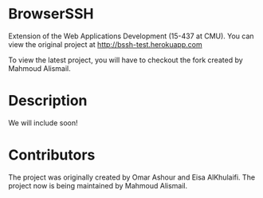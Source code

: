 BrowserSSH
==========

Extension of the Web Applications Development (15-437 at CMU). You can view the original project at http://bssh-test.herokuapp.com

To view the latest project, you will have to checkout the fork created by Mahmoud Alismail.

Description
===========

We will include soon!


Contributors
============

The project was originally created by Omar Ashour and Eisa AlKhulaifi. The project now is being maintained by Mahmoud Alismail. 
